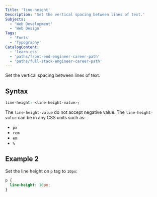 ```yaml
---
Title: 'line-height'
Description: 'Set the vertical spacing between lines of text.'
Subjects:
  - 'Web Development'
  - 'Web Design'
Tags:
  - 'Fonts'
  - 'Typography'
CatalogContent:
  - 'learn-css'
  - 'paths/front-end-engineer-career-path'
  - 'paths/full-stack-engineer-career-path'
---
```


Set the vertical spacing between lines of text.

## Syntax

```css
line-height: <line-height-value>;
```

The `line-height-value` do not accept negative value. The `line-height-value` can be in any CSS units such as:

- `px`
- `rem`
- `em`
- `%`

## Example 2

Set the line height on `p` tag to `10px`:

```css
p {
  line-height: 10px;
}
```
